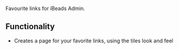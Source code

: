 Favourite links for iBeads Admin.
## Functionality ##
- Creates a page for your favorite links, using the tiles look and feel


